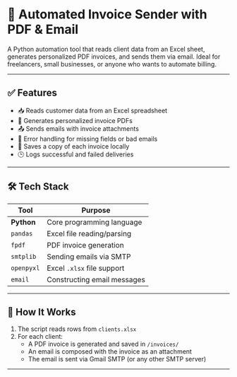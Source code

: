 # 🧾 Automated Invoice Sender with PDF & Email

A Python automation tool that reads client data from an Excel sheet, generates personalized PDF invoices, and sends them via email. Ideal for freelancers, small businesses, or anyone who wants to automate billing.

---

## ✅ Features

- 📥 Reads customer data from an Excel spreadsheet
- 🧾 Generates personalized invoice PDFs
- 📤 Sends emails with invoice attachments
- 🧠 Error handling for missing fields or bad emails
- 📂 Saves a copy of each invoice locally
- 🕒 Logs successful and failed deliveries

---

## 🛠 Tech Stack

| Tool        | Purpose                         |
|-------------|---------------------------------|
| **Python**  | Core programming language       |
| `pandas`    | Excel file reading/parsing      |
| `fpdf`      | PDF invoice generation          |
| `smtplib`   | Sending emails via SMTP         |
| `openpyxl`  | Excel `.xlsx` file support      |
| `email`     | Constructing email messages     |

---

## 🔧 How It Works

1. The script reads rows from `clients.xlsx`
2. For each client:
   - A PDF invoice is generated and saved in `/invoices/`
   - An email is composed with the invoice as an attachment
   - The email is sent via Gmail SMTP (or any other SMTP server)


---


